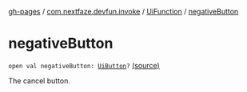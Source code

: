 [gh-pages](../../index.md) / [com.nextfaze.devfun.invoke](../index.md) / [UiFunction](index.md) / [negativeButton](./negative-button.md)

# negativeButton

`open val negativeButton: `[`UiButton`](../-ui-button/index.md)`?` [(source)](https://github.com/NextFaze/dev-fun/tree/master/devfun/src/main/java/com/nextfaze/devfun/invoke/UiFunction.kt#L76)

The cancel button.

